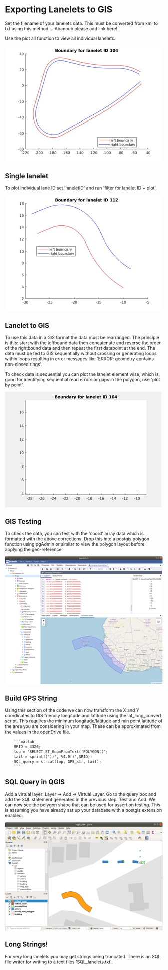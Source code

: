 # Exporting Lanelets to GIS

Set the filename of your lanelets data. This must be converted from xml to txt using this method ... Abanoub please add link here!

Use the plot all function to view all individual lanelets. 



![](lanelet104a.jpg)

## Single lanelet
To plot individual lane ID set 'laneletID' and run 'filter for lanelet ID + plot'.


![](lanelet112.jpg)

## Lanelet to GIS
To use this data in a GIS format the data must be rearranged. The principle is this: start with the leftbound data then concatenate and reverse the order of the rightbound data and then repeat the first datapoint at the end. The data must be fed to GIS sequentially without crossing or generating loops within loops resulting in error messages like 'ERROR:  geometry contains non-closed rings'.

To check data is sequential you can plot the lanelet element wise, which is good for identifying sequential read errors or gaps in the polygon, use 'plot by point'.


![](lane_ani.gif)

## GIS Testing
To check the data, you can test with the 'coord' array data which is formatted with the above corrections. Drop this into a postgis polygon function using pgAdmin or similar to view the polygon layout before applying the geo-reference.


![](lanelet_raw.png)


## Build GPS String
Using this section of the code we can now transform the X and Y coordinates to GIS friendly longitude and latitude using the lat_long_convert script. This requires the minimum longitude/latitude and min point latitude of the area you are considering in your map. These can be approximated from the <geoReference> values in the openDrive file.

        ```matlab
        SRID = 4326;
        top = "SELECT ST_GeomFromText('POLYGON((";
        tail = sprintf("))', %4.0f)",SRID);
        SQL_query = strcat(top, GPS_str, tail);
        ```

## SQL Query in QGIS
Add a virtual layer: Layer -> Add -> Virtual Layer. Go to the query box and add the SQL statement generated in the previous step. Test and Add. We can now see the polygon shape that can be used for assertion testing. This is assuming you have already set up your database with a postgis extension enabled.


![](Lanelet_in_QGIS.png)

## Long Strings!
For very long lanelets you may get strings being truncated. There is an SQL file writer for writing to a text files 'SQL_lanelets.txt'.
